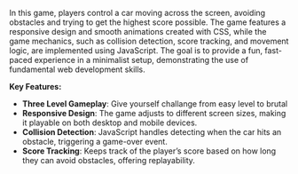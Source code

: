 In this game, players control a car moving across the screen, avoiding obstacles and trying to get the highest score possible. The game features a responsive design and smooth animations created with CSS, while the game mechanics, such as collision detection, score tracking, and movement logic, are implemented using JavaScript. The goal is to provide a fun, fast-paced experience in a minimalist setup, demonstrating the use of fundamental web development skills.

**Key Features:**

- **Three Level Gameplay**: Give yourself challange from easy level to brutal
- **Responsive Design**: The game adjusts to different screen sizes, making it playable on both desktop and mobile devices.
- **Collision Detection**: JavaScript handles detecting when the car hits an obstacle, triggering a game-over event.
- **Score Tracking**: Keeps track of the player’s score based on how long they can avoid obstacles, offering replayability.
